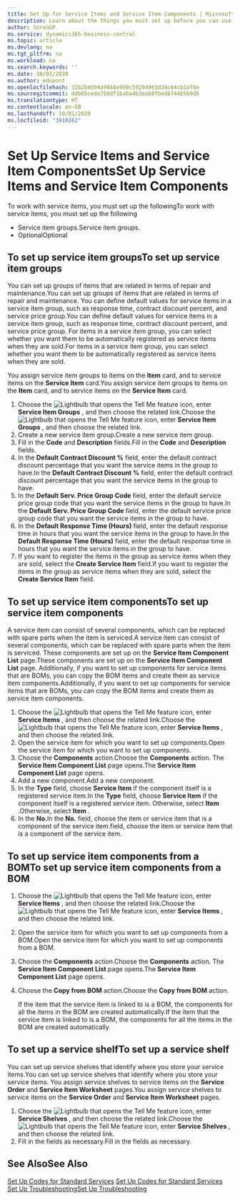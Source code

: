 ```yaml
---
title: Set Up for Service Items and Service Item Components | Microsoft Docs
description: Learn about the things you must set up before you can use service items, including default values such as response time, contract discount percent, and service price group.
author: SorenGP
ms.service: dynamics365-business-central
ms.topic: article
ms.devlang: na
ms.tgt_pltfrm: na
ms.workload: na
ms.search.keywords: ''
ms.date: 10/01/2020
ms.author: edupont
ms.openlocfilehash: 32b2bdd94a9848e990c59284963d34c64cb2af8e
ms.sourcegitcommit: ddbb5cede750df1baba4b3eab8fbed6744b5b9d6
ms.translationtype: HT
ms.contentlocale: en-GB
ms.lasthandoff: 10/01/2020
ms.locfileid: "3910262"
---
```

# <a name="set-up-service-items-and-service-item-components"></a><span data-ttu-id="79b45-103">Set Up Service Items and Service Item Components</span><span class="sxs-lookup"><span data-stu-id="79b45-103">Set Up Service Items and Service Item Components</span></span>
<span data-ttu-id="79b45-104">To work with service items, you must set up the following</span><span class="sxs-lookup"><span data-stu-id="79b45-104">To work with service items, you must set up the following</span></span>

* <span data-ttu-id="79b45-105">Service item groups.</span><span class="sxs-lookup"><span data-stu-id="79b45-105">Service item groups.</span></span>
* <span data-ttu-id="79b45-106">Optional</span><span class="sxs-lookup"><span data-stu-id="79b45-106">Optional</span></span>

## <a name="to-set-up-service-item-groups"></a><span data-ttu-id="79b45-107">To set up service item groups</span><span class="sxs-lookup"><span data-stu-id="79b45-107">To set up service item groups</span></span>
<span data-ttu-id="79b45-108">You can set up groups of items that are related in terms of repair and maintenance.</span><span class="sxs-lookup"><span data-stu-id="79b45-108">You can set up groups of items that are related in terms of repair and maintenance.</span></span> <span data-ttu-id="79b45-109">You can define default values for service items in a service item group, such as response time, contract discount percent, and service price group.</span><span class="sxs-lookup"><span data-stu-id="79b45-109">You can define default values for service items in a service item group, such as response time, contract discount percent, and service price group.</span></span> <span data-ttu-id="79b45-110">For items in a service item group, you can select whether you want them to be automatically registered as service items when they are sold.</span><span class="sxs-lookup"><span data-stu-id="79b45-110">For items in a service item group, you can select whether you want them to be automatically registered as service items when they are sold.</span></span>  

<span data-ttu-id="79b45-111">You assign service item groups to items on the **Item** card, and to service items on the **Service Item** card.</span><span class="sxs-lookup"><span data-stu-id="79b45-111">You assign service item groups to items on the **Item** card, and to service items on the **Service Item** card.</span></span>  

1. <span data-ttu-id="79b45-112">Choose the ![Lightbulb that opens the Tell Me feature](media/ui-search/search_small.png "Tell me what you want to do") icon, enter **Service Item Groups** , and then choose the related link.</span><span class="sxs-lookup"><span data-stu-id="79b45-112">Choose the ![Lightbulb that opens the Tell Me feature](media/ui-search/search_small.png "Tell me what you want to do") icon, enter **Service Item Groups** , and then choose the related link.</span></span>  
2. <span data-ttu-id="79b45-113">Create a new service item group.</span><span class="sxs-lookup"><span data-stu-id="79b45-113">Create a new service item group.</span></span>  
3. <span data-ttu-id="79b45-114">Fill in the **Code** and **Description** fields.</span><span class="sxs-lookup"><span data-stu-id="79b45-114">Fill in the **Code** and **Description** fields.</span></span>  
4. <span data-ttu-id="79b45-115">In the **Default Contract Discount %** field, enter the default contract discount percentage that you want the service items in the group to have.</span><span class="sxs-lookup"><span data-stu-id="79b45-115">In the **Default Contract Discount %** field, enter the default contract discount percentage that you want the service items in the group to have.</span></span>  
5. <span data-ttu-id="79b45-116">In the **Default Serv. Price Group Code** field, enter the default service price group code that you want the service items in the group to have.</span><span class="sxs-lookup"><span data-stu-id="79b45-116">In the **Default Serv. Price Group Code** field, enter the default service price group code that you want the service items in the group to have.</span></span>  
6. <span data-ttu-id="79b45-117">In the **Default Response Time (Hours)** field, enter the default response time in hours that you want the service items in the group to have.</span><span class="sxs-lookup"><span data-stu-id="79b45-117">In the **Default Response Time (Hours)** field, enter the default response time in hours that you want the service items in the group to have.</span></span>  
7. <span data-ttu-id="79b45-118">If you want to register the items in the group as service items when they are sold, select the **Create Service Item** field.</span><span class="sxs-lookup"><span data-stu-id="79b45-118">If you want to register the items in the group as service items when they are sold, select the **Create Service Item** field.</span></span>  

## <a name="to-set-up-service-item-components"></a><span data-ttu-id="79b45-119">To set up service item components</span><span class="sxs-lookup"><span data-stu-id="79b45-119">To set up service item components</span></span>
<span data-ttu-id="79b45-120">A service item can consist of several components, which can be replaced with spare parts when the item is serviced.</span><span class="sxs-lookup"><span data-stu-id="79b45-120">A service item can consist of several components, which can be replaced with spare parts when the item is serviced.</span></span> <span data-ttu-id="79b45-121">These components are set up on the **Service Item Component List** page.</span><span class="sxs-lookup"><span data-stu-id="79b45-121">These components are set up on the **Service Item Component List** page.</span></span> <span data-ttu-id="79b45-122">Additionally, if you want to set up components for service items that are BOMs, you can copy the BOM items and create them as service item components.</span><span class="sxs-lookup"><span data-stu-id="79b45-122">Additionally, if you want to set up components for service items that are BOMs, you can copy the BOM items and create them as service item components.</span></span>

1. <span data-ttu-id="79b45-123">Choose the ![Lightbulb that opens the Tell Me feature](media/ui-search/search_small.png "Tell me what you want to do") icon, enter **Service Items** , and then choose the related link.</span><span class="sxs-lookup"><span data-stu-id="79b45-123">Choose the ![Lightbulb that opens the Tell Me feature](media/ui-search/search_small.png "Tell me what you want to do") icon, enter **Service Items** , and then choose the related link.</span></span>
2. <span data-ttu-id="79b45-124">Open the service item for which you want to set up components.</span><span class="sxs-lookup"><span data-stu-id="79b45-124">Open the service item for which you want to set up components.</span></span>  
3. <span data-ttu-id="79b45-125">Choose the **Components** action.</span><span class="sxs-lookup"><span data-stu-id="79b45-125">Choose the **Components** action.</span></span> <span data-ttu-id="79b45-126">The **Service Item Component List** page opens.</span><span class="sxs-lookup"><span data-stu-id="79b45-126">The **Service Item Component List** page opens.</span></span>  
4. <span data-ttu-id="79b45-127">Add a new component.</span><span class="sxs-lookup"><span data-stu-id="79b45-127">Add a new component.</span></span>  
5. <span data-ttu-id="79b45-128">In the **Type** field, choose **Service Item** if the component itself is a registered service item.</span><span class="sxs-lookup"><span data-stu-id="79b45-128">In the **Type** field, choose **Service Item** if the component itself is a registered service item.</span></span> <span data-ttu-id="79b45-129">Otherwise, select **Item** .</span><span class="sxs-lookup"><span data-stu-id="79b45-129">Otherwise, select **Item** .</span></span>  
6. <span data-ttu-id="79b45-130">In the **No.**</span><span class="sxs-lookup"><span data-stu-id="79b45-130">In the **No.**</span></span> <span data-ttu-id="79b45-131">field, choose the item or service item that is a component of the service item.</span><span class="sxs-lookup"><span data-stu-id="79b45-131">field, choose the item or service item that is a component of the service item.</span></span>  

## <a name="to-set-up-service-item-components-from-a-bom"></a><span data-ttu-id="79b45-132">To set up service item components from a BOM</span><span class="sxs-lookup"><span data-stu-id="79b45-132">To set up service item components from a BOM</span></span>
1.  <span data-ttu-id="79b45-133">Choose the ![Lightbulb that opens the Tell Me feature](media/ui-search/search_small.png "Tell me what you want to do") icon, enter **Service Items** , and then choose the related link.</span><span class="sxs-lookup"><span data-stu-id="79b45-133">Choose the ![Lightbulb that opens the Tell Me feature](media/ui-search/search_small.png "Tell me what you want to do") icon, enter **Service Items** , and then choose the related link.</span></span>  
2. <span data-ttu-id="79b45-134">Open the service item for which you want to set up components from a BOM.</span><span class="sxs-lookup"><span data-stu-id="79b45-134">Open the service item for which you want to set up components from a BOM.</span></span>  
3. <span data-ttu-id="79b45-135">Choose the **Components** action.</span><span class="sxs-lookup"><span data-stu-id="79b45-135">Choose the **Components** action.</span></span> <span data-ttu-id="79b45-136">The **Service Item Component List** page opens.</span><span class="sxs-lookup"><span data-stu-id="79b45-136">The **Service Item Component List** page opens.</span></span>  
4. <span data-ttu-id="79b45-137">Choose the **Copy from BOM** action.</span><span class="sxs-lookup"><span data-stu-id="79b45-137">Choose the **Copy from BOM** action.</span></span>  

    <span data-ttu-id="79b45-138">If the item that the service item is linked to is a BOM, the components for all the items in the BOM are created automatically.</span><span class="sxs-lookup"><span data-stu-id="79b45-138">If the item that the service item is linked to is a BOM, the components for all the items in the BOM are created automatically.</span></span>  

## <a name="to-set-up-a-service-shelf"></a><span data-ttu-id="79b45-139">To set up a service shelf</span><span class="sxs-lookup"><span data-stu-id="79b45-139">To set up a service shelf</span></span>
<span data-ttu-id="79b45-140">You can set up service shelves that identify where you store your service items.</span><span class="sxs-lookup"><span data-stu-id="79b45-140">You can set up service shelves that identify where you store your service items.</span></span> <span data-ttu-id="79b45-141">You assign service shelves to service items on the **Service Order** and **Service Item Worksheet** pages.</span><span class="sxs-lookup"><span data-stu-id="79b45-141">You assign service shelves to service items on the **Service Order** and **Service Item Worksheet** pages.</span></span>  

1. <span data-ttu-id="79b45-142">Choose the ![Lightbulb that opens the Tell Me feature](media/ui-search/search_small.png "Tell me what you want to do") icon, enter **Service Shelves** , and then choose the related link.</span><span class="sxs-lookup"><span data-stu-id="79b45-142">Choose the ![Lightbulb that opens the Tell Me feature](media/ui-search/search_small.png "Tell me what you want to do") icon, enter **Service Shelves** , and then choose the related link.</span></span>
2. <span data-ttu-id="79b45-143">Fill in the fields as necessary.</span><span class="sxs-lookup"><span data-stu-id="79b45-143">Fill in the fields as necessary.</span></span>

## <a name="see-also"></a><span data-ttu-id="79b45-144">See Also</span><span class="sxs-lookup"><span data-stu-id="79b45-144">See Also</span></span>
<span data-ttu-id="79b45-145">[Set Up Codes for Standard Services](service-how-setup-service-coding.md) </span><span class="sxs-lookup"><span data-stu-id="79b45-145">[Set Up Codes for Standard Services](service-how-setup-service-coding.md) </span></span>  
[<span data-ttu-id="79b45-146">Set Up Troubleshooting</span><span class="sxs-lookup"><span data-stu-id="79b45-146">Set Up Troubleshooting</span></span>](service-how-setup-troubleshooting.md)
